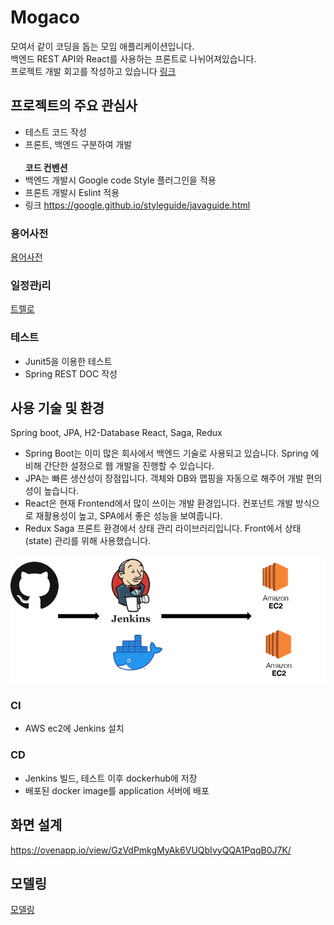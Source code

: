 Mogaco
=============
모여서 같이 코딩을 돕는 모임 애플리케이션입니다.<br />
백엔드 REST API와 React를 사용하는 프론트로 나뉘어져있습니다. <br />
프로젝트 개발 회고를 작성하고 있습니다 
[링크](https://itcoin.tistory.com/category/%ED%9A%8C%EA%B3%A0%20%EB%AA%A8%EC%9D%8C/Project)

## 프로젝트의 주요 관심사
- 테스트 코드 작성
- 프론트, 백엔드 구분하여 개발 
<br /><br />
<b>코드 컨벤션</b><br>
- 백엔드 개발시 Google code Style 플러그인을 적용
- 프론트 개발시 Eslint 적용 
- 링크 https://google.github.io/styleguide/javaguide.html

### 용어사전
[용어사전](https://github.com/CodeSoom/project-spring-1-etff/wiki/%EC%9A%A9%EC%96%B4%EC%82%AC%EC%A0%84)

### 일정관j리
[트렐로](https://trello.com/b/Dslv99ST/mogaco)

### 테스트
- Junit5을 이용한 테스트
- Spring REST DOC 작성

## 사용 기술 및 환경
Spring boot, JPA, H2-Database React, Saga, Redux
<br />
- Spring Boot는 이미 많은 회사에서 백엔드 기술로 사용되고 있습니다. 
  Spring 에 비해 간단한 설정으로 웹 개발을 진행할 수 있습니다.
- JPA는 빠른 생산성이 장점입니다. 객체와 DB와 맵핑을 자동으로 해주어 개발 편의성이 높습니다.
- React은 현재 Frontend에서 많이 쓰이는 개발 환경입니다. 컨포넌트 개발 방식으로 재활용성이 높고, SPA에서 좋은 성능을 보여줍니다.
- Redux Saga 프론트 환경에서 상태 관리 라이브러리입니다. Front에서 상태(state) 관리를 위해 사용했습니다.   

![Deploy](./assets/jenkins.png)

### CI
- AWS ec2에 Jenkins 설치

### CD
- Jenkins 빌드, 테스트 이후 dockerhub에 저장
- 배포된 docker image를 application 서버에 배포

## 화면 설계
https://ovenapp.io/view/GzVdPmkgMyAk6VUQbIvyQQA1PqqB0J7K/

## 모델링
[모델링](https://github.com/CodeSoom/project-spring-1-etff/wiki/%EB%AA%A8%EB%8D%B8%EB%A7%81)
